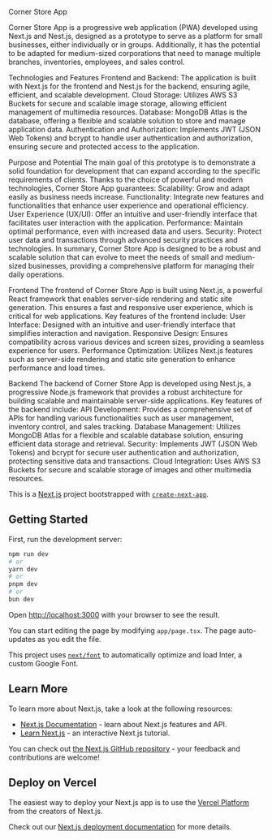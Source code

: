 Corner Store App

Corner Store App is a progressive web application (PWA) developed using Next.js and Nest.js, designed as a prototype to serve as a platform for small businesses, either individually or in groups. Additionally, it has the potential to be adapted for medium-sized corporations that need to manage multiple branches, inventories, employees, and sales control.

Technologies and Features
Frontend and Backend: The application is built with Next.js for the frontend and Nest.js for the backend, ensuring agile, efficient, and scalable development.
Cloud Storage: Utilizes AWS S3 Buckets for secure and scalable image storage, allowing efficient management of multimedia resources.
Database: MongoDB Atlas is the database, offering a flexible and scalable solution to store and manage application data.
Authentication and Authorization: Implements JWT (JSON Web Tokens) and bcrypt to handle user authentication and authorization, ensuring secure and protected access to the application.

Purpose and Potential
The main goal of this prototype is to demonstrate a solid foundation for development that can expand according to the specific requirements of clients. Thanks to the choice of powerful and modern technologies, Corner Store App guarantees:
Scalability: Grow and adapt easily as business needs increase.
Functionality: Integrate new features and functionalities that enhance user experience and operational efficiency.
User Experience (UX/UI): Offer an intuitive and user-friendly interface that facilitates user interaction with the application.
Performance: Maintain optimal performance, even with increased data and users.
Security: Protect user data and transactions through advanced security practices and technologies.
In summary, Corner Store App is designed to be a robust and scalable solution that can evolve to meet the needs of small and medium-sized businesses, providing a comprehensive platform for managing their daily operations.

Frontend
The frontend of Corner Store App is built using Next.js, a powerful React framework that enables server-side rendering and static site generation. This ensures a fast and responsive user experience, which is critical for web applications. Key features of the frontend include:
User Interface: Designed with an intuitive and user-friendly interface that simplifies interaction and navigation.
Responsive Design: Ensures compatibility across various devices and screen sizes, providing a seamless experience for users.
Performance Optimization: Utilizes Next.js features such as server-side rendering and static site generation to enhance performance and load times.

Backend
The backend of Corner Store App is developed using Nest.js, a progressive Node.js framework that provides a robust architecture for building scalable and maintainable server-side applications. Key features of the backend include:
API Development: Provides a comprehensive set of APIs for handling various functionalities such as user management, inventory control, and sales tracking.
Database Management: Utilizes MongoDB Atlas for a flexible and scalable database solution, ensuring efficient data storage and retrieval.
Security: Implements JWT (JSON Web Tokens) and bcrypt for secure user authentication and authorization, protecting sensitive data and transactions.
Cloud Integration: Uses AWS S3 Buckets for secure and scalable storage of images and other multimedia resources.



This is a [Next.js](https://nextjs.org/) project bootstrapped with [`create-next-app`](https://github.com/vercel/next.js/tree/canary/packages/create-next-app).

## Getting Started

First, run the development server:

```bash
npm run dev
# or
yarn dev
# or
pnpm dev
# or
bun dev
```

Open [http://localhost:3000](http://localhost:3000) with your browser to see the result.

You can start editing the page by modifying `app/page.tsx`. The page auto-updates as you edit the file.

This project uses [`next/font`](https://nextjs.org/docs/basic-features/font-optimization) to automatically optimize and load Inter, a custom Google Font.

## Learn More

To learn more about Next.js, take a look at the following resources:

- [Next.js Documentation](https://nextjs.org/docs) - learn about Next.js features and API.
- [Learn Next.js](https://nextjs.org/learn) - an interactive Next.js tutorial.

You can check out [the Next.js GitHub repository](https://github.com/vercel/next.js/) - your feedback and contributions are welcome!

## Deploy on Vercel

The easiest way to deploy your Next.js app is to use the [Vercel Platform](https://vercel.com/new?utm_medium=default-template&filter=next.js&utm_source=create-next-app&utm_campaign=create-next-app-readme) from the creators of Next.js.

Check out our [Next.js deployment documentation](https://nextjs.org/docs/deployment) for more details.
